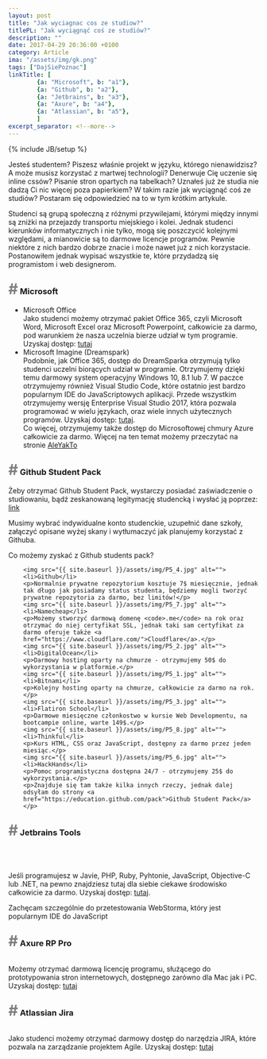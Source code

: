 ```yaml
---
layout: post
title: "Jak wyciagnac cos ze studiow?"
titlePL: "Jak wyciągnąć coś ze studiów?"
description: ""
date: 2017-04-29 20:36:00 +0100
category: Article
ima: "/assets/img/gk.png"
tags: ["DajSiePoznac"]
linkTitle: [ 
		{a: "Microsoft", b: "a1"},
		{a: "Github", b: "a2"},
		{a: "Jetbrains", b: "a3"},
		{a: "Axure", b: "a4"},
		{a: "Atlassian", b: "a5"},
		]
excerpt_separator: <!--more-->
---
```

{% include JB/setup %}
<br>
<p>Jesteś studentem? Piszesz właśnie projekt w języku, którego nienawidzisz? A może musisz korzystać z martwej technologii? Denerwuje Cię uczenie się inline cssów? Pisanie stron opartych na tabelkach? Uznałeś już że studia nie dadzą Ci nic więcej poza papierkiem? W takim razie jak wyciągnąć coś ze studiów? Postaram się odpowiedzieć na to w tym krótkim artykule.</p><!--more-->

<p>Studenci są grupą społeczną z różnymi przywilejami, którymi między innymi są zniżki na przejazdy transportu miejskiego i kolei. Jednak studenci kierunków informatycznych i nie tylko, mogą się poszczycić kolejnymi względami, a mianowicie są to darmowe licencje programów. Pewnie niektóre z nich bardzo dobrze znacie i może nawet już z nich korzystacie. Postanowiłem jednak wypisać wszystkie te, które przydadzą się programistom i web designerom.</p>



<h3 id="a1"><span style="color:gray; font-size: 30px;">#</span> Microsoft</h3>
<ul style="padding-left: 30px;">
	<img src="{{ site.baseurl }}/assets/img/P5_13.png" alt=""><br>
	<li>Microsoft Office</li>
		Jako studenci możemy otrzymać pakiet Office 365, czyli Microsoft Word, Microsoft Excel oraz Microsoft Powerpoint, całkowicie za darmo, pod warunkiem że nasza uczelnia bierze udział w tym programie. Uzyskaj dostęp: <a href="https://products.office.com/en-us/student/office-in-education">tutaj</a>
	<img src="{{ site.baseurl }}/assets/img/P5_14.jpg" alt="">
	<li>Microsoft Imagine (Dreamspark)</li>
		Podobnie, jak Office 365, dostęp do DreamSparka otrzymują tylko studenci uczelni biorących udział w programie. Otrzymujemy dzięki temu darmowy system operacyjny Windows 10, 8.1 lub 7. W paczce otrzymujemy również Visual Studio Code, które ostatnio jest bardzo popularnym IDE do JavaScriptowych aplikacji. Przede wszystkim otrzymujemy wersję Enterprise Visual Studio 2017, która pozwala programować w wielu językach, oraz wiele innych użytecznych programów. Uzyskaj dostęp: <a href="https://imagine.microsoft.com/en-us/catalog">tutaj</a>.<br> Co więcej, otrzymujemy także dostęp do Microsoftowej chmury Azure całkowicie za darmo. Więcej na ten temat możemy przeczytać na stronie <a href="https://www.microsoft.com/pl-pl/aleyakto">AleYakTo</a>
</ul>
<h3 id="a2"><span style="color:gray; font-size: 30px;">#</span> Github Student Pack</h3>
<p>Żeby otrzymać Github Student Pack, wystarczy posiadać zaświadczenie o studiowaniu, bądź zeskanowaną legitymację studencką i wysłać ją poprzez: <a href="https://education.github.com/discount_requests/new">link</a></p>
<p>Musimy wybrać indywidualne konto studenckie, uzupełnić dane szkoły, załączyć opisane wyżej skany i wytłumaczyć jak planujemy korzystać z Githuba.</p>
<p>Co możemy zyskać z Github students pack?</p>
<ul style="padding-left: 30px;">

	<img src="{{ site.baseurl }}/assets/img/P5_4.jpg" alt="">
	<li>Github</li>
	<p>Normalnie prywatne repozytorium kosztuje 7$ miesięcznie, jednak tak długo jak posiadamy status studenta, będziemy mogli tworzyć prywatne repozytoria za darmo, bez limitów!</p>
	<img src="{{ site.baseurl }}/assets/img/P5_7.jpg" alt="">
	<li>Namecheap</li>
	<p>Możemy stworzyć darmową domenę <code>.me</code> na rok oraz otrzymać do niej certyfikat SSL, jednak taki sam certyfikat za darmo oferuje także <a href="https://www.cloudflare.com/">Cloudflare</a>.</p>
	<img src="{{ site.baseurl }}/assets/img/P5_2.jpg" alt="">
	<li>DigitalOcean</li>
	<p>Darmowy hosting oparty na chmurze - otrzymujemy 50$ do wykorzystania w platformie.</p>
	<img src="{{ site.baseurl }}/assets/img/P5_1.jpg" alt="">
	<li>Bitnami</li>
	<p>Kolejny hosting oparty na chmurze, całkowicie za darmo na rok.</p>
	<img src="{{ site.baseurl }}/assets/img/P5_3.jpg" alt="">
	<li>Flatiron School</li>
	<p>Darmowe miesięczne członkostwo w kursie Web Developmentu, na bootcampie online, warte 149$.</p>
	<img src="{{ site.baseurl }}/assets/img/P5_8.jpg" alt="">
	<li>Thinkful</li>
	<p>Kurs HTML, CSS oraz JavaScript, dostępny za darmo przez jeden miesiąc.</p>
	<img src="{{ site.baseurl }}/assets/img/P5_6.jpg" alt="">
	<li>HackHands</li>
	<p>Pomoc programistyczna dostępna 24/7 - otrzymujemy 25$ do wykorzystania.</p>
	<p>Znajduje się tam także kilka innych rzeczy, jednak dalej odsyłam do strony <a href="https://education.github.com/pack">Github Student Pack</a></p>
</ul>
<h3 id="a3"><span style="color:gray; font-size: 30px;">#</span> Jetbrains Tools</h3>
<center>
<img src="{{ site.baseurl }}/assets/img/P5_9.png" alt="" style="display: inline-block;">
<img src="{{ site.baseurl }}/assets/img/P5_10.png" alt="" style="display: inline-block;">
<img src="{{ site.baseurl }}/assets/img/P5_11.png" alt="" style="display: inline-block;">
<img src="{{ site.baseurl }}/assets/img/P5_12.jpg" alt="" style="display: inline-block;">
</center><br>
<p>Jeśli programujesz w Javie, PHP, Ruby, Pyhtonie, JavaScript, Objective-C lub .NET, na pewno znajdziesz tutaj dla siebie ciekawe środowisko całkowicie za darmo. Uzyskaj dostęp: <a href="https://www.jetbrains.com/student/">tutaj</a>.</p>
<p>Zachęcam szczególnie do przetestowania WebStorma, który jest popularnym IDE do JavaScript</p>
<h3 id="a4"><span style="color:gray; font-size: 30px;">#</span> Axure RP Pro</h3>
<img src="{{ site.baseurl }}/assets/img/P5_16.png" alt="">
<p>Możemy otrzymać darmową licencję programu, służącego do prototypowania stron internetowych, dostępnego zarówno dla Mac jak i PC. Uzyskaj dostęp: <a href="https://www.axure.com/edu">tutaj</a></p>
<h3 id="a5"><span style="color:gray; font-size: 30px;">#</span> Atlassian Jira</h3>
<img src="{{ site.baseurl }}/assets/img/P5_15.png" alt="">
<p>Jako studenci możemy otrzymać darmowy dostęp do narzędzia JIRA, które pozwala na zarządzanie projektem Agile. Uzyskaj dostęp: <a href="https://www.atlassian.com/classroom">tutaj</a></p>
